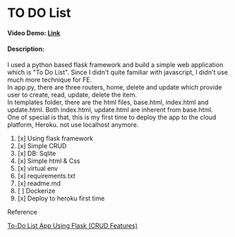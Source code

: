 # TO DO List
#### Video Demo:  [Link](https://www.dropbox.com/s/os1wc77o5brb7od/CS50-Final%20Project.mov?dl=0)
#### Description:

I used a python based flask framework and build a simple web application which is "To Do List". Since I didn't quite familiar with javascript, I didn't use much more technique for FE. </br>
In app.py, there are three routers, home, delete and update which provide user to create, read, update, delete the item. </br>
In templates folder, there are the html files, base.html, index.html and update.html. Both index.html, update.html are inherent from base.html.</br>
One of special is that, this is my first time to deploy the app to the cloud platform, Heroku. not use localhost anymore. </br> 

1. [x] Using flask framework
2. [x] Simple CRUD
3. [x] DB: Sqlite
4. [x] Simple html & Css
5. [x] virtual env
6. [x] requirements.txt
7. [x] readme.md
8. [ ] Dockerize
9. [x] Deploy to heroku first time


Reference

[To-Do List App Using Flask (CRUD Features)](https://pythonistaplanet.com/flask-to-do-list/)